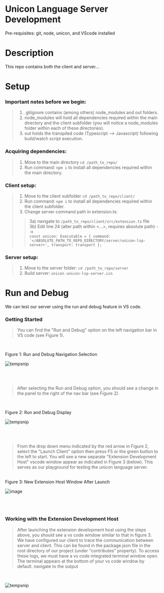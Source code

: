 # Unicon Language Server Development

Pre-requisites: git, node, unicon, and VScode installed

# Description

This repo contains both the client and server... 

# Setup

### Important notes before we begin: <br />

> 1. .gitignore contains (among others) node_modules and out folders.<br />
> 2. node_modules will hold all dependencies required within the main directory and the client subfolder (you will notice a node_modules folder within each of these directories). <br />
> 3. out holds the transpiled code (Typescript --> Javascript) following build/watch script execution. <br />

### Acquiring dependencies: <br />

> 1. Move to the main directory `cd /path_to_repo/` <br />
> 2. Run command: `npm i` to install all dependencies required within the main directory. <br />

### Client setup: <br />

> 1. Move to the client subfolder `cd /path_to_repo/client/` <br />
> 2. Run command: `npm i` to install all dependencies required within the client subfolder. <br />
> 3. Change server command path in extension.ts: <br /> 
> > 3a) navigate to `/path_to_repo/client/src/extension.ts` file <br />
> > 3b) Edit line 24 (alter path within <...>, requires absolute path) --> <br />`const unicon: Executable = { command: '</ABSOLUTE_PATH_TO_REPO_DIRECTORY/server/unicon-lsp-server>', transport: transport };`

### Server setup: <br />

> 1. Move to the server folder: `cd /path_to_repo/server` <br />
> 2. Build server: `unicon unicon-lsp-server.icn`


# Run and Debug

We can test our server using the run and debug feature in VS code. 
<br />

### Getting Started

> You can find the "Run and Debug" option on the left navigation bar in VS code (see Figure 1).
<br />

Figure 1: Run and Debug Navigation Selection <br />

![tempsnip](https://user-images.githubusercontent.com/80660221/201693239-13e15660-fec9-45fb-8945-217ed49a40dc.png)

<br /><br />

> After selecting the Run and Debug option, you should see a change in the panel to the right of the nav bar (see Figure 2).
<br />

Figure 2: Run and Debug Display
<br />

![tempsnip](https://user-images.githubusercontent.com/80660221/201693976-965d96cd-a63a-448b-9fe5-98bd26e73895.png)

<br />
<br />

> From the drop down menu indicated by the red arrow in Figure 2, select the "Launch Client" option then press F5 or the green button to the left to start. You will see a new separate "Extension Development Host" vscode window appear as indicated in Figure 3 (below). This serves as our playground for testing the unicon language server. 

<br />
Figure 3: New Extension Host Window After Launch 
<br />

![image](https://user-images.githubusercontent.com/80660221/201689356-331dcb3b-6153-477e-94d3-7b644cacc84a.png)

<br /><br />

### Working with the Extension Development Host

> After launching the extension development host using the steps above, you should see a vs code window similar to that in figure 3.
> We have configured our client to trace the communication between server and client. This can be found in the package.json file in the root directory of our project (under "contributes" property). To access these logs, we must have a vs code integrated terminal window open. The terminal appears at the bottom of your vs code window by default.  navigate to the output

<br /> 

![tempsnip](https://user-images.githubusercontent.com/80660221/201691900-a787a448-1d30-483b-82c7-f3aa1dab8b21.png)



